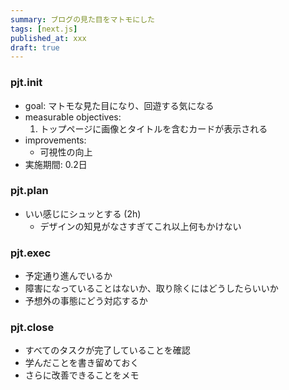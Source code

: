 ```yaml
---
summary: ブログの見た目をマトモにした
tags: [next.js]
published_at: xxx
draft: true
---
```


### pjt.init

-   goal: マトモな見た目になり、回遊する気になる
-   measurable objectives:
    1. トップページに画像とタイトルを含むカードが表示される
-   improvements:
    -   可視性の向上
-   実施期間: 0.2日

### pjt.plan

-   いい感じにシュッとする (2h)
    -   デザインの知見がなさすぎてこれ以上何もかけない

### pjt.exec

-   予定通り進んでいるか
-   障害になっていることはないか、取り除くにはどうしたらいいか
-   予想外の事態にどう対応するか

### pjt.close

-   すべてのタスクが完了していることを確認
-   学んだことを書き留めておく
-   さらに改善できることをメモ
